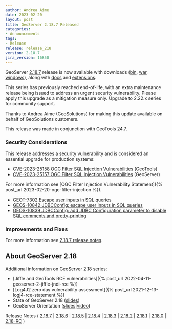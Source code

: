 ```yaml
---
author: Andrea Aime
date: 2023-02-20
layout: post
title: GeoServer 2.18.7 Released
categories:
- Announcements
tags:
- Release
release: release_218
version: 2.18.7
jira_version: 16850
---
```


GeoServer [2.18.7](/release/2.18.7/) release is now available with downloads ([bin](https://sourceforge.net/projects/geoserver/files/GeoServer/2.18.7/geoserver-2.18.7-bin.zip/download), [war](https://sourceforge.net/projects/geoserver/files/GeoServer/2.18.7/geoserver-2.18.7-war.zip/download), [windows](https://sourceforge.net/projects/geoserver/files/GeoServer/2.18.7/GeoServer-2.18.7-winsetup.exe/download)), along with [docs](https://sourceforge.net/projects/geoserver/files/GeoServer/2.18.7/geoserver-2.18.7-htmldoc.zip/download) and [extensions](https://sourceforge.net/projects/geoserver/files/GeoServer/2.18.7/extensions/).

This series has previously reached end-of-life, with an extra maintenance release being issued to address an urgent security vulnerability. Please apply this upgrade as a mitigation measure only. Upgrade to 2.22.x series for community support.

Thanks to Andrea Aime (GeoSolutions) for making this update available on behalf of GeoSolutions customers.

This release was made in conjunction with GeoTools 24.7.

### Security Considerations

This release addresses a security vulnerability and is considered an essential upgrade for production systems:

* [CVE-2023-25158 OGC Filter SQL Injection Vulnerabilities](https://github.com/geotools/geotools/security/advisories/GHSA-99c3-qc2q-p94m) (GeoTools)
* [CVE-2023-25157 OGC Filter SQL Injection Vulnerabilities](https://github.com/geoserver/geoserver/security/advisories/GHSA-7g5f-wrx8-5ccf) (GeoServer)

For more information see [OGC Filter Injection Vulnerability Statement]({% post_url 2023-02-20-ogc-filter-injection %}). 

* [GEOT-7302 Escape user inputs in SQL queries](https://osgeo-org.atlassian.net/browse/GEOT-7302)
* [GEOS-10842 JDBCConfig: escape user inputs in SQL queries](https://osgeo-org.atlassian.net/browse/GEOS-10842)
* [GEOS-10839 JDBCConfig: add JDBC Configuration parameter to disable SQL comments and pretty-printing](https://osgeo-org.atlassian.net/browse/GEOS-10839)

### Improvements and Fixes

For more information see [2.18.7 release notes](https://github.com/geoserver/geoserver/releases/tag/2.18.7).

## About GeoServer 2.18

Additional information on GeoServer 2.18 series:

* [Jiffle and GeoTools RCE vulnerabilities]({% post_url 2022-04-11-geoserver-2-jiffle-jndi-rce %})
* [Log4J2 zero day vulnerability assessment]({% post_url 2021-12-13-logj4-rce-statement %})  
* State of GeoServer 2.18 ([slides](https://docs.google.com/presentation/d/1Q0pHRUcvucAuHDeZPoeDJG4UY5izwbqo8ZawUdk9xYM/edit?usp=sharing))
* GeoServer Orientation ([slides](https://t.co/fvBTLMia6f?amp=1)|[video](https://youtu.be/bdkk5eVR674))

Release Notes
( [2.18.7](https://github.com/geoserver/geoserver/releases/tag/2.18.7)
\| [2.18.6](https://github.com/geoserver/geoserver/releases/tag/2.18.6)
\| [2.18.5](https://osgeo-org.atlassian.net/secure/ReleaseNote.jspa?projectId=10000&version=16822)
\| [2.18.4](https://osgeo-org.atlassian.net/secure/ReleaseNote.jspa?projectId=10000&version=16819)
\| [2.18.3](https://osgeo-org.atlassian.net/secure/ReleaseNote.jspa?projectId=10000&version=16808)
\| [2.18.2](https://osgeo-org.atlassian.net/secure/ReleaseNote.jspa?projectId=10000&version=16803)
\| [2.18.1](https://osgeo-org.atlassian.net/secure/ReleaseNote.jspa?projectId=10000&version=16800)
\| [2.18.0](https://osgeo-org.atlassian.net/secure/ReleaseNote.jspa?projectId=10000&version=16796)
\| [2.18-RC](https://osgeo-org.atlassian.net/secure/ReleaseNote.jspa?projectId=10000&version=16783) )
